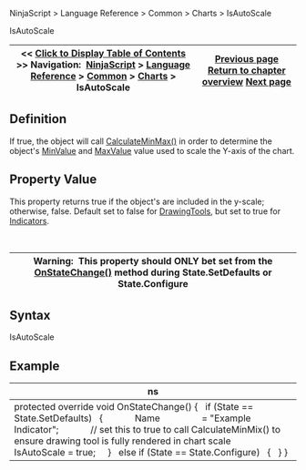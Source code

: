 ﻿


NinjaScript \> Language Reference \> Common \> Charts \> IsAutoScale






















IsAutoScale







| \<\< [Click to Display Table of Contents](isautoscale.md) \>\> **Navigation:**     [NinjaScript](ninjascript-1.md) \> [Language Reference](language_reference_wip-1.md) \> [Common](common-1.md) \> [Charts](chart-1.md) \> IsAutoScale | [Previous page](formatpricemarker-1.md) [Return to chapter overview](chart-1.md) [Next page](isoverlay-1.md) |
| --- | --- |











## Definition


If true, the object will call [CalculateMinMax()](oncalculateminmax-1.md) in order to determine the object's [MinValue](minvalue-1.md) and [MaxValue](maxvalue-1.md) value used to scale the Y\-axis of the chart.


## 


## Property Value


This property returns true if the object's are included in the y\-scale; otherwise, false. Default set to false for [DrawingTools](drawing_tools-1.md), but set to true for [Indicators](indicator-1.md).


 




| Warning:  This property should ONLY bet set from the [OnStateChange()](onstatechange-1.md) method during State.SetDefaults or State.Configure |
| --- |



## 


## Syntax


IsAutoScale


## 


## Example




| ns |
| --- |
| protected override void OnStateChange() {    if (State \=\= State.SetDefaults)    {               Name                 \= "Example Indicator";               // set this to true to call CalculateMinMix() to ensure drawing tool is fully rendered in chart scale      IsAutoScale \= true;      }    else if (State \=\= State.Configure)    {    } } |









